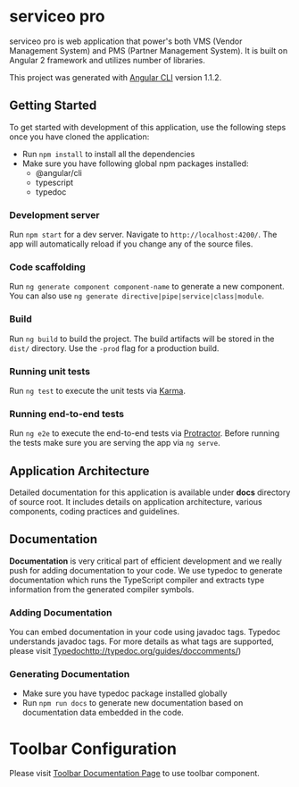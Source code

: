 # serviceo pro

serviceo pro is web application that power's both VMS (Vendor Management System) and PMS (Partner Management 
System). It is built on Angular 2 framework and utilizes number of libraries.

This project was generated with [Angular CLI](https://github.com/angular/angular-cli) version 1.1.2.

## Getting Started
To get started with development of this application, use the following steps once you have cloned the application:

- Run `npm install` to install all the dependencies
- Make sure you have following global npm packages installed:
  - @angular/cli 
  - typescript
  - typedoc

### Development server

Run `npm start` for a dev server. Navigate to `http://localhost:4200/`. The app will automatically reload if you change any of the source files.

### Code scaffolding

Run `ng generate component component-name` to generate a new component. You can also use `ng generate directive|pipe|service|class|module`.

### Build

Run `ng build` to build the project. The build artifacts will be stored in the `dist/` directory. Use the `-prod` flag for a production build.

### Running unit tests

Run `ng test` to execute the unit tests via [Karma](https://karma-runner.github.io).

### Running end-to-end tests

Run `ng e2e` to execute the end-to-end tests via [Protractor](http://www.protractortest.org/).
Before running the tests make sure you are serving the app via `ng serve`.

## Application Architecture

Detailed documentation for this application is available under **docs** directory of source root. It includes
details on application architecture, various components, coding practices and guidelines.

## Documentation

**Documentation** is very critical part of efficient development and we really push for adding documentation to 
your code. We use typedoc to generate documentation which runs the TypeScript compiler and extracts type 
information from the generated compiler symbols.

### Adding Documentation
You can embed documentation in your code using javadoc tags. Typedoc understands javadoc tags. For more 
details as what tags are supported, please visit [Typedoc]()http://typedoc.org/guides/doccomments/)

### Generating Documentation

* Make sure you have typedoc package installed globally
* Run `npm run docs` to generate new documentation based on documentation data embedded in the code.

# Toolbar Configuration

Please visit [Toolbar Documentation Page](https://bitbucket.org/sgAppDevTeam/sg-app-pro/src/renu/src/shared/components/toolbar/README.md) to use toolbar component.